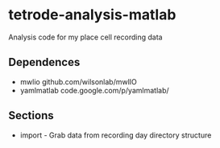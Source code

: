 tetrode-analysis-matlab
=======================

Analysis code for my place cell recording data


## Dependences

 * mwlio        github.com/wilsonlab/mwlIO
 * yamlmatlab   code.google.com/p/yamlmatlab/
 
## Sections

 * import       - Grab data from recording day directory structure
